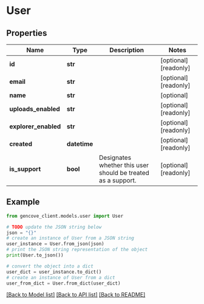# User


## Properties

Name | Type | Description | Notes
------------ | ------------- | ------------- | -------------
**id** | **str** |  | [optional] [readonly]
**email** | **str** |  | [optional] [readonly]
**name** | **str** |  | [optional]
**uploads_enabled** | **str** |  | [optional] [readonly]
**explorer_enabled** | **str** |  | [optional] [readonly]
**created** | **datetime** |  | [optional] [readonly]
**is_support** | **bool** | Designates whether this user should be treated as a support. | [optional] [readonly]

## Example

```python
from gencove_client.models.user import User

# TODO update the JSON string below
json = "{}"
# create an instance of User from a JSON string
user_instance = User.from_json(json)
# print the JSON string representation of the object
print(User.to_json())

# convert the object into a dict
user_dict = user_instance.to_dict()
# create an instance of User from a dict
user_from_dict = User.from_dict(user_dict)
```
[[Back to Model list]](../README.md#documentation-for-models) [[Back to API list]](../README.md#documentation-for-api-endpoints) [[Back to README]](../README.md)
